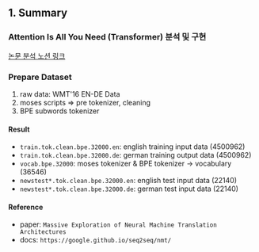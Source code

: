 ## 1. Summary
### Attention Is All You Need (Transformer) 분석 및 구현 
[논문 분석 노션 링크](https://bit.ly/3Gm5Shx)

### Prepare Dataset
1. raw data: WMT'16 EN-DE Data
2. moses scripts => pre tokenizer, cleaning
3. BPE subwords tokenizer  
#### Result
- `train.tok.clean.bpe.32000.en`: english training input data (4500962)
- `train.tok.clean.bpe.32000.de`: german training output data (4500962)
- `vocab.bpe.32000`: moses tokenizer & BPE tokenizer -> vocabulary (36546)
- `newstest*.tok.clean.bpe.32000.en`: english test input data (22140)
- `newstest*.tok.clean.bpe.32000.de`: german test input data (22140)
#### Reference
- paper: `Massive Exploration of Neural Machine Translation
Architectures`
- docs: `https://google.github.io/seq2seq/nmt/`